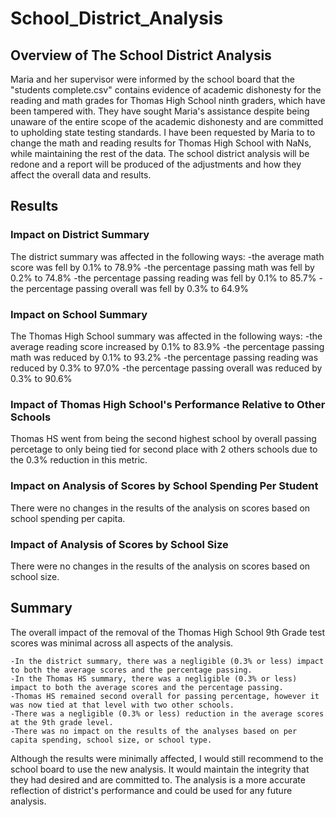 # School_District_Analysis

## Overview of The School District Analysis
Maria and her supervisor were informed by the school board that the "students complete.csv" contains evidence of academic dishonesty for the reading and math grades for Thomas High School ninth graders, which have been tampered with. They have sought Maria's assistance despite being unaware of the entire scope of the academic dishonesty and are committed to upholding state testing standards. I have been requested by Maria to to change the math and reading results for Thomas High School with NaNs, while maintaining the rest of the data. The school district analysis will be redone and a report will be produced of the adjustments and how they affect the overall data and results. 

## Results
### Impact on District Summary
The district summary was affected in the following ways:
    -the average math score was fell by 0.1% to 78.9%
    -the percentage passing math was fell by 0.2% to 74.8%
    -the percentage passing reading was fell by 0.1% to 85.7%
    -the percentage passing overall was fell by 0.3% to 64.9%

### Impact on School Summary
The Thomas High School summary was affected in the following ways:
    -the average reading score increased by 0.1% to 83.9%
    -the percentage passing math was reduced by 0.1% to 93.2%
    -the percentage passing reading was reduced by 0.3% to 97.0%
    -the percentage passing overall was reduced by 0.3% to 90.6%

### Impact of Thomas High School's Performance Relative to Other Schools
Thomas HS went from being the second highest school by overall passing percetage to only being tied for second place with 2 others schools due to the 0.3% reduction in this metric. 

### Impact on Analysis of Scores by School Spending Per Student
There were no changes in the results of the analysis on scores based on school spending per capita. 

### Impact of Analysis of Scores by School Size
There were no changes in the results of the analysis on scores based on school size. 


## Summary
The overall impact of the removal of the Thomas High School 9th Grade test scores was minimal across all aspects of the analysis.

    -In the district summary, there was a negligible (0.3% or less) impact to both the average scores and the percentage passing.
    -In the Thomas HS summary, there was a negligible (0.3% or less) impact to both the average scores and the percentage passing. 
    -Thomas HS remained second overall for passing percentage, however it was now tied at that level with two other schools.
    -There was a negligible (0.3% or less) reduction in the average scores at the 9th grade level.
    -There was no impact on the results of the analyses based on per capita spending, school size, or school type.

Although the results were minimally affected, I would still recommend to the school board to use the new analysis. It would maintain the integrity that they had desired and are committed to. The analysis is a more accurate reflection of district's performance and could be used for any future analysis.
